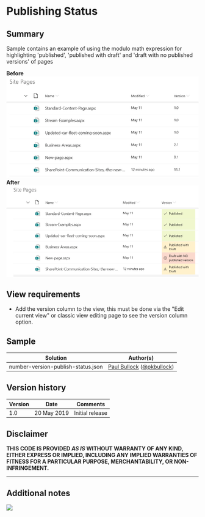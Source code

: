# Publishing Status

## Summary
Sample contains an example of using the modulo math expression for highlighting 'published', 'published with draft' and 'draft with no published versions' of pages

**Before**
![screenshot of the sample before formatting](./assets/screenshotBefore.png)
**After**
![screenshot of the sample](./assets/screenshot.png)


## View requirements

- Add the version column to the view, this must be done via the "Edit current view" or classic view editing page to see the version column option.

## Sample

Solution|Author(s)
--------|---------
number-version-publish-status.json | [Paul Bullock](https://github.com/pkbullock) ([@pkbullock](https://twitter.com/pkbullock))

## Version history

Version|Date|Comments
-------|----|--------
1.0| 20 May 2019|Initial release

## Disclaimer
**THIS CODE IS PROVIDED *AS IS* WITHOUT WARRANTY OF ANY KIND, EITHER EXPRESS OR IMPLIED, INCLUDING ANY IMPLIED WARRANTIES OF FITNESS FOR A PARTICULAR PURPOSE, MERCHANTABILITY, OR NON-INFRINGEMENT.**

---

## Additional notes

<img src="https://pnptelemetry.azurewebsites.net/list-formatting/column-samples/number-version-publish-status" />
